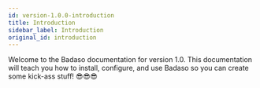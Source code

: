 ```yaml
---
id: version-1.0.0-introduction
title: Introduction
sidebar_label: Introduction
original_id: introduction
---
```


Welcome to the Badaso documentation for version 1.0. This documentation will teach you how to install, configure, and use Badaso so you can create some kick-ass stuff! 😎😎😎